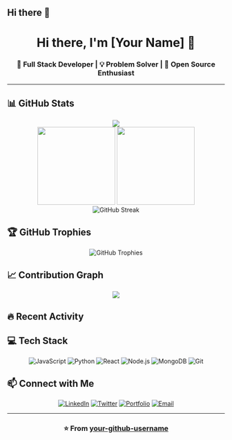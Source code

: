 ## Hi there 👋

<!--
**abhicodes369/abhicodes369** is a ✨ _special_ ✨ repository because its `README.md` (this file) appears on your GitHub profile.

Here are some ideas to get you started:

- 🔭 I’m currently working on ...
- 🌱 I’m currently learning ...
- 👯 I’m looking to collaborate on ...
- 🤔 I’m looking for help with ...
- 💬 Ask me about ...
- 📫 How to reach me: ...
- 😄 Pronouns: ...
- ⚡ Fun fact: ...
-->


<div align="center">

# Hi there, I'm [Your Name] 👋

### 🚀 Full Stack Developer | 💡 Problem Solver | 🌟 Open Source Enthusiast

</div>

---

## 📊 GitHub Stats

<div align="center">
  
  <!-- Profile Views Counter -->
  <img src="https://komarev.com/ghpvc/?username=abhicodes369&label=Profile%20views&color=0e75b6&style=flat%22%20alt=%22Profile%20views" />
  
</div>

<div align="center">
  
  <!-- GitHub Stats Card -->
  <img height="180em" src="https://github-readme-stats.vercel.app/api?username=abhicodes369&show_icons=true&theme=radical&include_all_commits=true&count_private=true"/>
  
  <!-- Most Used Languages -->
  <img height="180em" src="https://github-readme-stats.vercel.app/api/top-langs/?username=abhicodes369&layout=compact&langs_count=8&theme=radical"/>
  
</div>

<div align="center">
  
  <!-- GitHub Streak Stats -->
  <img src="https://github-readme-streak-stats.herokuapp.com/?user=abhicodes369&theme=radical" alt="GitHub Streak" />
  
</div>

## 🏆 GitHub Trophies

<div align="center">
  
  <img src="https://github-profile-trophy.vercel.app/?username=abhicodes369&theme=radical&no-frame=false&no-bg=false&margin-w=4" alt="GitHub Trophies" />
  
</div>

## 📈 Contribution Graph

<div align="center">
  
  <img src="https://github-readme-activity-graph.vercel.app/graph?username=abhicodes369&theme=react-dark&bg_color=20232a&hide_border=true" />
  
</div>

## 🔥 Recent Activity

<!--START_SECTION:activity-->
<!--END_SECTION:activity-->

## 💻 Tech Stack

<div align="center">

![JavaScript](https://img.shields.io/badge/javascript-%23323330.svg?style=for-the-badge&logo=javascript&logoColor=%23F7DF1E)
![Python](https://img.shields.io/badge/python-3670A0?style=for-the-badge&logo=python&logoColor=ffdd54)
![React](https://img.shields.io/badge/react-%2320232a.svg?style=for-the-badge&logo=react&logoColor=%2361DAFB)
![Node.js](https://img.shields.io/badge/node.js-6DA55F?style=for-the-badge&logo=node.js&logoColor=white)
![MongoDB](https://img.shields.io/badge/MongoDB-%234ea94b.svg?style=for-the-badge&logo=mongodb&logoColor=white)
![Git](https://img.shields.io/badge/git-%23F05033.svg?style=for-the-badge&logo=git&logoColor=white)

</div>

## 📫 Connect with Me

<div align="center">

[![LinkedIn](https://img.shields.io/badge/LinkedIn-%230077B5.svg?style=for-the-badge&logo=linkedin&logoColor=white)](https://linkedin.com/in/your-linkedin)
[![Twitter](https://img.shields.io/badge/Twitter-%231DA1F2.svg?style=for-the-badge&logo=Twitter&logoColor=white)](https://twitter.com/your-twitter)
[![Portfolio](https://img.shields.io/badge/Portfolio-%23000000.svg?style=for-the-badge&logo=firefox&logoColor=#FF7139)](https://your-portfolio.com)
[![Email](https://img.shields.io/badge/Gmail-D14836?style=for-the-badge&logo=gmail&logoColor=white)](mailto:your-email@gmail.com)

</div>

---

<div align="center">
  
  ### ⭐️ From [your-github-username](https://github.com/your-github-username)
  
</div>
